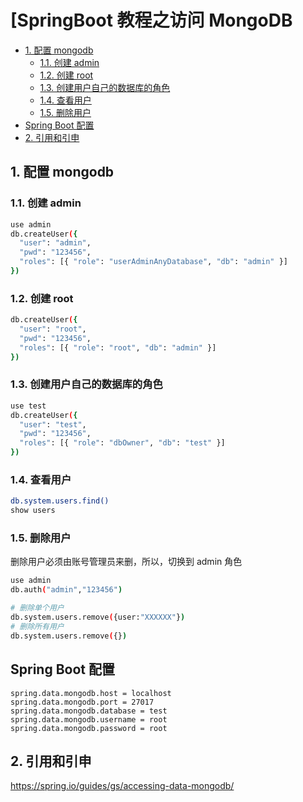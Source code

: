 # [SpringBoot 教程之访问 MongoDB

<!-- TOC depthFrom:2 depthTo:3 -->

- [1. 配置 mongodb](#1-配置-mongodb)
    - [1.1. 创建 admin](#11-创建-admin)
    - [1.2. 创建 root](#12-创建-root)
    - [1.3. 创建用户自己的数据库的角色](#13-创建用户自己的数据库的角色)
    - [1.4. 查看用户](#14-查看用户)
    - [1.5. 删除用户](#15-删除用户)
- [Spring Boot 配置](#spring-boot-配置)
- [2. 引用和引申](#2-引用和引申)

<!-- /TOC -->

## 1. 配置 mongodb

### 1.1. 创建 admin

```bash
use admin
db.createUser({
  "user": "admin",
  "pwd": "123456",
  "roles": [{ "role": "userAdminAnyDatabase", "db": "admin" }]
})
```

### 1.2. 创建 root

```bash
db.createUser({
  "user": "root",
  "pwd": "123456",
  "roles": [{ "role": "root", "db": "admin" }]
})
```

### 1.3. 创建用户自己的数据库的角色

```bash
use test
db.createUser({
  "user": "test",
  "pwd": "123456",
  "roles": [{ "role": "dbOwner", "db": "test" }]
})
```

### 1.4. 查看用户

```bash
db.system.users.find()
show users
```

### 1.5. 删除用户

删除用户必须由账号管理员来删，所以，切换到 admin 角色

```bash
use admin
db.auth("admin","123456")

# 删除单个用户
db.system.users.remove({user:"XXXXXX"})
# 删除所有用户
db.system.users.remove({})
```

## Spring Boot 配置

```properties
spring.data.mongodb.host = localhost
spring.data.mongodb.port = 27017
spring.data.mongodb.database = test
spring.data.mongodb.username = root
spring.data.mongodb.password = root
```

## 2. 引用和引申

https://spring.io/guides/gs/accessing-data-mongodb/
